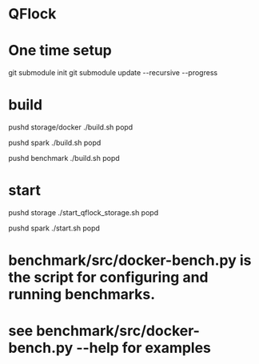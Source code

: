 # QFlock

# One time setup

git submodule  init
git submodule update --recursive --progress

# build
pushd storage/docker
./build.sh
popd

pushd spark
./build.sh
popd

pushd benchmark
./build.sh
popd

# start
pushd storage
./start_qflock_storage.sh
popd

pushd spark
./start.sh
popd

# benchmark/src/docker-bench.py is the script for configuring and running benchmarks.
# see benchmark/src/docker-bench.py --help for examples
